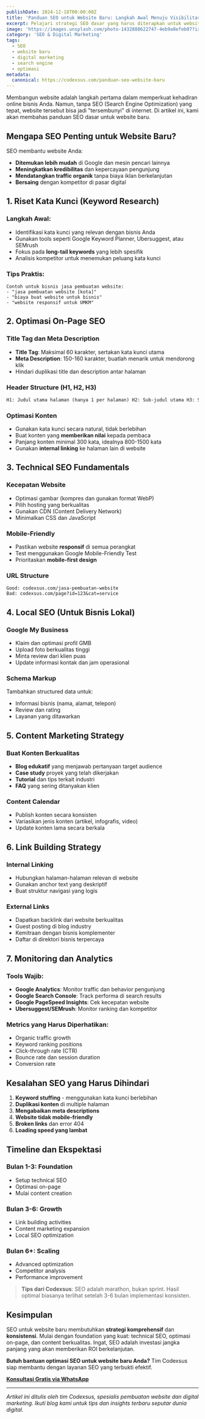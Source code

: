 ```yaml
---
publishDate: 2024-12-18T00:00:00Z
title: 'Panduan SEO untuk Website Baru: Langkah Awal Menuju Visibilitas Online'
excerpt: Pelajari strategi SEO dasar yang harus diterapkan untuk website baru agar mudah ditemukan di mesin pencari dan menarik lebih banyak pengunjung.
image: 'https://images.unsplash.com/photo-1432888622747-4eb9a8efeb07?ixlib=rb-4.0.3&ixid=M3wxMjA3fDB8MHxwaG90by1wYWdlfHx8fGVufDB8fHx8fA%3D%3D&auto=format&fit=crop&w=2074&q=80'
category: 'SEO & Digital Marketing'
tags:
  - SEO
  - website baru
  - digital marketing
  - search engine
  - optimasi
metadata:
  canonical: https://codexsus.com/panduan-seo-website-baru
---
```


Membangun website adalah langkah pertama dalam memperkuat kehadiran online bisnis Anda. Namun, tanpa SEO (Search Engine Optimization) yang tepat, website tersebut bisa jadi "tersembunyi" di internet. Di artikel ini, kami akan membahas panduan SEO dasar untuk website baru.

## Mengapa SEO Penting untuk Website Baru?

SEO membantu website Anda:

- **Ditemukan lebih mudah** di Google dan mesin pencari lainnya
- **Meningkatkan kredibilitas** dan kepercayaan pengunjung
- **Mendatangkan traffic organik** tanpa biaya iklan berkelanjutan
- **Bersaing** dengan kompetitor di pasar digital

## 1. Riset Kata Kunci (Keyword Research)

### Langkah Awal:

- Identifikasi kata kunci yang relevan dengan bisnis Anda
- Gunakan tools seperti Google Keyword Planner, Ubersuggest, atau SEMrush
- Fokus pada **long-tail keywords** yang lebih spesifik
- Analisis kompetitor untuk menemukan peluang kata kunci

### Tips Praktis:

```
Contoh untuk bisnis jasa pembuatan website:
- "jasa pembuatan website [kota]"
- "biaya buat website untuk bisnis"
- "website responsif untuk UMKM"
```

## 2. Optimasi On-Page SEO

### Title Tag dan Meta Description

- **Title Tag**: Maksimal 60 karakter, sertakan kata kunci utama
- **Meta Description**: 150-160 karakter, buatlah menarik untuk mendorong klik
- Hindari duplikasi title dan description antar halaman

### Header Structure (H1, H2, H3)

```html
H1: Judul utama halaman (hanya 1 per halaman) H2: Sub-judul utama H3: Sub-judul dari H2
```

### Optimasi Konten

- Gunakan kata kunci secara natural, tidak berlebihan
- Buat konten yang **memberikan nilai** kepada pembaca
- Panjang konten minimal 300 kata, idealnya 800-1500 kata
- Gunakan **internal linking** ke halaman lain di website

## 3. Technical SEO Fundamentals

### Kecepatan Website

- Optimasi gambar (kompres dan gunakan format WebP)
- Pilih hosting yang berkualitas
- Gunakan CDN (Content Delivery Network)
- Minimalkan CSS dan JavaScript

### Mobile-Friendly

- Pastikan website **responsif** di semua perangkat
- Test menggunakan Google Mobile-Friendly Test
- Prioritaskan **mobile-first design**

### URL Structure

```
Good: codexsus.com/jasa-pembuatan-website
Bad: codexsus.com/page?id=123&cat=service
```

## 4. Local SEO (Untuk Bisnis Lokal)

### Google My Business

- Klaim dan optimasi profil GMB
- Upload foto berkualitas tinggi
- Minta review dari klien puas
- Update informasi kontak dan jam operasional

### Schema Markup

Tambahkan structured data untuk:

- Informasi bisnis (nama, alamat, telepon)
- Review dan rating
- Layanan yang ditawarkan

## 5. Content Marketing Strategy

### Buat Konten Berkualitas

- **Blog edukatif** yang menjawab pertanyaan target audience
- **Case study** proyek yang telah dikerjakan
- **Tutorial** dan tips terkait industri
- **FAQ** yang sering ditanyakan klien

### Content Calendar

- Publish konten secara konsisten
- Variasikan jenis konten (artikel, infografis, video)
- Update konten lama secara berkala

## 6. Link Building Strategy

### Internal Linking

- Hubungkan halaman-halaman relevan di website
- Gunakan anchor text yang deskriptif
- Buat struktur navigasi yang logis

### External Links

- Dapatkan backlink dari website berkualitas
- Guest posting di blog industry
- Kemitraan dengan bisnis komplementer
- Daftar di direktori bisnis terpercaya

## 7. Monitoring dan Analytics

### Tools Wajib:

- **Google Analytics**: Monitor traffic dan behavior pengunjung
- **Google Search Console**: Track performa di search results
- **Google PageSpeed Insights**: Cek kecepatan website
- **Ubersuggest/SEMrush**: Monitor ranking dan kompetitor

### Metrics yang Harus Diperhatikan:

- Organic traffic growth
- Keyword ranking positions
- Click-through rate (CTR)
- Bounce rate dan session duration
- Conversion rate

## Kesalahan SEO yang Harus Dihindari

1. **Keyword stuffing** - menggunakan kata kunci berlebihan
2. **Duplikasi konten** di multiple halaman
3. **Mengabaikan meta descriptions**
4. **Website tidak mobile-friendly**
5. **Broken links** dan error 404
6. **Loading speed yang lambat**

## Timeline dan Ekspektasi

### Bulan 1-3: Foundation

- Setup technical SEO
- Optimasi on-page
- Mulai content creation

### Bulan 3-6: Growth

- Link building activities
- Content marketing expansion
- Local SEO optimization

### Bulan 6+: Scaling

- Advanced optimization
- Competitor analysis
- Performance improvement

> **Tips dari Codexsus**: SEO adalah marathon, bukan sprint. Hasil optimal biasanya terlihat setelah 3-6 bulan implementasi konsisten.

## Kesimpulan

SEO untuk website baru membutuhkan **strategi komprehensif** dan **konsistensi**. Mulai dengan foundation yang kuat: technical SEO, optimasi on-page, dan content berkualitas. Ingat, SEO adalah investasi jangka panjang yang akan memberikan ROI berkelanjutan.

**Butuh bantuan optimasi SEO untuk website baru Anda?** Tim Codexsus siap membantu dengan layanan SEO yang terbukti efektif.

[**Konsultasi Gratis via WhatsApp**](https://wa.me/6281234567890?text=Halo,%20saya%20tertarik%20dengan%20layanan%20SEO%20untuk%20website%20baru)

---

_Artikel ini ditulis oleh tim Codexsus, spesialis pembuatan website dan digital marketing. Ikuti blog kami untuk tips dan insights terbaru seputar dunia digital._
